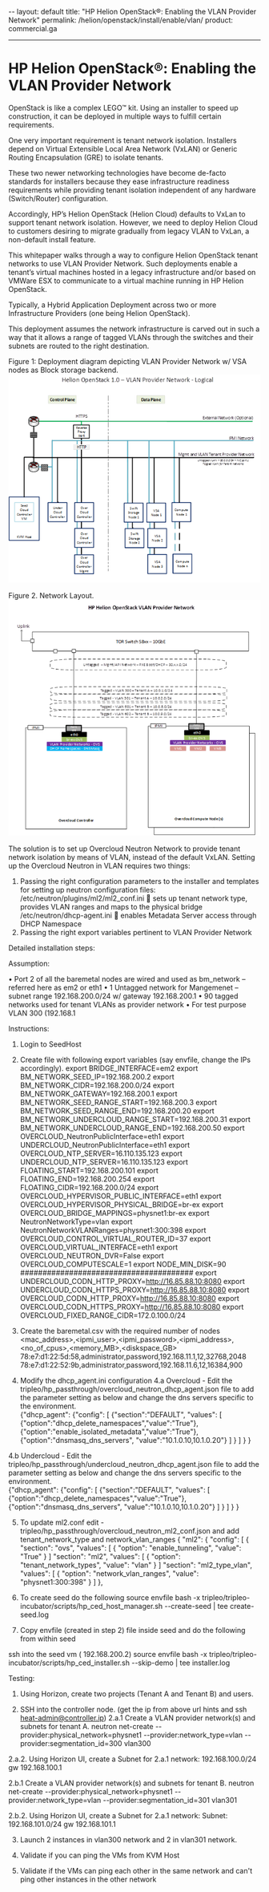 --
layout: default
title: "HP Helion OpenStack&#174;: Enabling the VLAN Provider Network"
permalink: /helion/openstack/install/enable/vlan/
product: commercial.ga

---
<!--UNDER REVISION-->


<script>

function PageRefresh {
onLoad="window.refresh"
}

PageRefresh();

</script>
<!--
<p style="font-size: small;"> <a href="/helion/openstack/install/ovsvapp/">&#9664; PREV</a> | <a href="/helion/openstack/install-overview/">&#9650; UP</a> | <a href="/helion/openstack/related-links/">NEXT &#9654;</a> </p>
-->
# HP Helion OpenStack&#174;: Enabling the VLAN Provider Network

OpenStack is like a complex LEGO™ kit. Using an installer to speed up construction, it can be deployed in multiple ways to fulfill certain requirements. 

One very important requirement is tenant network isolation.  Installers depend on Virtual Extensible Local Area Network (VxLAN) or Generic Routing Encapsulation (GRE) to isolate tenants.  

These two newer networking technologies have become de-facto standards for installers because they ease infrastructure readiness requirements while providing tenant isolation independent of any hardware (Switch/Router) configuration. 

Accordingly, HP’s Helion OpenStack (Helion Cloud) defaults to VxLan to support tenant network isolation. However, we need to deploy Helion Cloud to customers desiring to migrate gradually from legacy VLAN to VxLan, a non-default install feature. 

This whitepaper walks through a way to configure Helion OpenStack tenant networks to use VLAN Provider Network. Such deployments enable a tenant’s virtual machines hosted in a legacy infrastructure and/or based on VMWare ESX to communicate to a virtual machine running in HP Helion OpenStack. 

Typically, a Hybrid Application Deployment across two or more Infrastructure Providers (one being Helion OpenStack).
	
This deployment assumes the network infrastructure is carved out in such a way that it allows a range of tagged VLANs through the switches and their subnets are routed to the right destination. 

 
Figure 1: Deployment diagram depicting VLAN Provider Network w/ VSA nodes as Block storage backend. 
<img src="/media/vlan.provider.network.logical.png">


Figure 2. Network Layout. 
<img src="/media/vlan.network.layout.png">



The solution is to set up Overcloud Neutron Network to provide tenant network isolation by means of VLAN, instead of the default VxLAN. Setting up the Overcloud Neutron in VLAN requires two things:
1.	Passing the right configuration parameters to the installer and templates for setting up neutron configuration files: 
/etc/neutron/plugins/ml2/ml2_conf.ini  sets up tenant network type, provides VLAN ranges and maps to the physical bridge
/etc/neutron/dhcp-agent.ini   enables Metadata Server access through DHCP Namespace
2.	Passing the right export variables pertinent to VLAN Provider Network 

Detailed installation steps:

Assumption:

•	Port 2 of all the baremetal nodes are wired and used as bm_network – referred here as em2 or eth1
•	1 Untagged network for Mangemenet – subnet range 192.168.200.0/24 w/ gateway 192.168.200.1
•	90 tagged networks used for tenant VLANs as provider network
•	For test purpose VLAN 300 (192.168.1

Instructions:

1. Login to SeedHost
2. Create file with following export variables (say envfile, change the IPs accordingly). 
export BRIDGE_INTERFACE=em2
export BM_NETWORK_SEED_IP=192.168.200.2
export BM_NETWORK_CIDR=192.168.200.0/24
export BM_NETWORK_GATEWAY=192.168.200.1
export BM_NETWORK_SEED_RANGE_START=192.168.200.3
export BM_NETWORK_SEED_RANGE_END=192.168.200.20
export BM_NETWORK_UNDERCLOUD_RANGE_START=192.168.200.31
export BM_NETWORK_UNDERCLOUD_RANGE_END=192.168.200.50
export OVERCLOUD_NeutronPublicInterface=eth1
export UNDERCLOUD_NeutronPublicInterface=eth1
export OVERCLOUD_NTP_SERVER=16.110.135.123
export UNDERCLOUD_NTP_SERVER=16.110.135.123
export FLOATING_START=192.168.200.101
export FLOATING_END=192.168.200.254
export FLOATING_CIDR=192.168.200.0/24
export OVERCLOUD_HYPERVISOR_PUBLIC_INTERFACE=eth1
export OVERCLOUD_HYPERVISOR_PHYSICAL_BRIDGE=br-ex
export OVERCLOUD_BRIDGE_MAPPINGS=physnet1:br-ex
export NeutronNetworkType=vlan
export NeutronNetworkVLANRanges=physnet1:300:398
export OVERCLOUD_CONTROL_VIRTUAL_ROUTER_ID=37
export OVERCLOUD_VIRTUAL_INTERFACE=eth1
export OVERCLOUD_NEUTRON_DVR=False
export OVERCLOUD_COMPUTESCALE=1
export NODE_MIN_DISK=90
#######################################
export UNDERCLOUD_CODN_HTTP_PROXY=http://16.85.88.10:8080
export UNDERCLOUD_CODN_HTTPS_PROXY=http://16.85.88.10:8080
export OVERCLOUD_CODN_HTTP_PROXY=http://16.85.88.10:8080
export OVERCLOUD_CODN_HTTPS_PROXY=http://16.85.88.10:8080
export OVERCLOUD_FIXED_RANGE_CIDR=172.0.100.0/24
3. Create the baremetal.csv with the required number of nodes
<mac_address>,<ipmi_user>,<ipmi_password>,<ipmi_address>,<no_of_cpus>,<memory_MB>,<diskspace_GB> 
    78:e7:d1:22:5d:58,administrator,password,192.168.11.1,12,32768,2048
    78:e7:d1:22:52:9b,administrator,password,192.168.11.6,12,16384,900

4. Modify the dhcp_agent.ini configuration 
4.a Overcloud - Edit the tripleo/hp_passthrough/overcloud_neutron_dhcp_agent.json file to add the parameter setting as below and change the dns servers specific to the environment.  
 {"dhcp_agent":
  {"config":
    [
      {"section":"DEFAULT",
        "values":
          [
            {"option":"dhcp_delete_namespaces","value":"True"},
            {"option":"enable_isolated_metadata","value":"True"},
            {"option":"dnsmasq_dns_servers", "value":"10.1.0.10,10.1.0.20"}
          ]
      }
    ]
  }
}

4.b Undercloud - Edit the tripleo/hp_passthrough/undercloud_neutron_dhcp_agent.json file to add the parameter setting as below and change the dns servers specific to the environment.  
{"dhcp_agent":
  {"config":
    [
      {"section":"DEFAULT",
        "values":
          [
            {"option":"dhcp_delete_namespaces","value":"True"},
            {"option":"dnsmasq_dns_servers", "value":"10.1.0.10,10.1.0.20"}
          ]
      }
    ]
  }
}

5. To update ml2.conf edit - tripleo/hp_passthrough/overcloud_neutron_ml2_conf.json and add tenant_network_type and network_vlan_ranges
    {
       "ml2": {
            "config": [
                {
                    "section": "ovs",
                    "values": [
                        {
                            "option": "enable_tunneling",
                            "value": "True"
                        }
                    ]
    			    "section": "ml2",
                    "values": [
                        {
                            "option": "tenant_network_types",
                            "value": "vlan"
                        }
    				]
    				"section": "ml2_type_vlan",
                    "values": [	
                        {
                            "option": "network_vlan_ranges",
                            "value": "physnet1:300:398"
                        }
                    ]
                },
				
6. To create seed do the following 
source envfile
bash -x tripleo/tripleo-incubator/scripts/hp_ced_host_manager.sh --create-seed | tee  create-seed.log

7. Copy envfile (created in step 2)  file inside seed and do the following from within seed

ssh into the seed vm ( 192.168.200.2)
source envfile
bash -x tripleo/tripleo-incubator/scripts/hp_ced_installer.sh --skip-demo | tee installer.log
           

Testing:

1. Using Horizon, create two projects (Tenant A and Tenant B) and users. 

2. SSH into the controller node. (get the ip from above url hints and ssh heat-admin@controller.ip)
2.a.1 Create a VLAN provider network(s) and subnets for tenant A. 
neutron net-create --provider:physical_network=physnet1 --provider:network_type=vlan --provider:segmentation_id=300 vlan300

2.a.2. Using Horizon UI, create a Subnet for 2.a.1 network: 192.168.100.0/24 gw 192.168.100.1
     
2.b.1 Create a VLAN provider network(s) and subnets for tenant B.
neutron net-create --provider:physical_network=physnet1 --provider:network_type=vlan --provider:segmentation_id=301 vlan301

2.b.2. Using Horizon UI, create a Subnet for 2.a.1 network: Subnet: 192.168.101.0/24 gw 192.168.101.1
 
3. Launch 2 instances in vlan300 network and 2 in vlan301 network. 
 
4. Validate if you can ping the VMs from KVM Host
 
5. Validate if the VMs can ping each other in the same network and can't ping other instances in the other network

